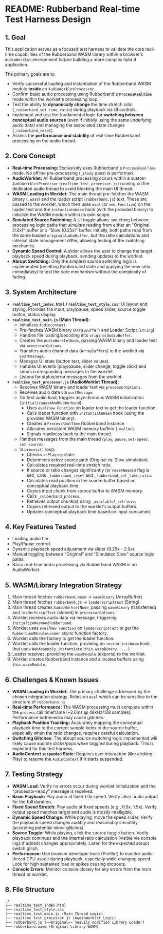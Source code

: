 # README: Rubberband Real-time Test Harness Design

## 1. Goal

This application serves as a focused test harness to validate the core real-time capabilities of the Rubberband WASM library within a browser's `AudioWorklet` environment *before* building a more complex hybrid application.

The primary goals are to:

*   Verify successful loading and instantiation of the Rubberband WASM module **inside** an `AudioWorkletProcessor`.
*   Confirm basic audio processing using Rubberband's **`ProcessRealTime`** mode within the worklet's processing loop.
*   Test the ability to **dynamically change** the time stretch ratio (`_rubberband_set_time_ratio`) during playback via UI controls.
*   Implement and test the fundamental logic for **switching between conceptual audio sources** (even if initially using the same underlying audio data) and managing the associated state changes (`_rubberband_reset`).
*   Assess the **performance and stability** of real-time Rubberband processing on the audio thread.

## 2. Core Concept

*   **Real-time Processing:** Exclusively uses Rubberband's `ProcessRealTime` mode. No offline pre-processing (`_study` pass) is performed.
*   **AudioWorklet:** All Rubberband processing occurs within a custom `AudioWorkletProcessor` (`realtime_test_processor.js`) running on the dedicated audio thread to avoid blocking the main UI thread.
*   **WASM Loading in Worklet:** The main thread pre-fetches the WASM binary (`.wasm`) and the loader script (`rubberband.js`) text. These are passed to the worklet, which then uses `eval` (or `new Function`) on the loader text and the `instantiateWasm` hook (with the provided binary) to initialize the WASM module within its own scope.
*   **Simulated Source Switching:** A UI toggle allows switching between processing logic paths that *simulate* reading from either an "Original (1.0x)" buffer or a "Slow (0.25x)" buffer. Initially, both paths read from the same loaded `originalAudioBuffer`, but the ratio calculations and internal state management differ, allowing testing of the switching mechanics.
*   **Dynamic Speed Control:** A slider allows the user to change the target playback speed during playback, sending updates to the worklet.
*   **Abrupt Switching:** Only the simplest source switching logic is implemented (resetting Rubberband state and applying the new ratio immediately) to test the core mechanism without the complexity of fading.

## 3. System Architecture

*   **`realtime_test_index.html` / `realtime_test_style.css`:** UI layout and styling. Provides file input, play/pause, speed slider, source toggle button, status display.
*   **`realtime_test_main.js` (Main Thread):**
    *   Initializes `AudioContext`.
    *   Pre-fetches WASM binary (`ArrayBuffer`) and Loader Script (`string`).
    *   Handles file loading/decoding into `originalAudioBuffer`.
    *   Creates the `AudioWorkletNode`, passing WASM binary and loader text via `processorOptions`.
    *   Transfers audio channel data (`ArrayBuffer`s) to the worklet via `postMessage`.
    *   Manages UI state (button text, slider values).
    *   Handles UI events (play/pause, slider change, toggle click) and sends corresponding messages to the worklet.
    *   Listens for status/error messages from the worklet.
*   **`realtime_test_processor.js` (AudioWorklet Thread):**
    *   Receives WASM binary and loader text via `processorOptions`.
    *   Receives audio data via `postMessage`.
    *   On first audio load, triggers asynchronous WASM initialization (`initializeWasmAndRubberband`):
        *   Uses `eval`/`new Function` on loader text to get the loader function.
        *   Calls loader function with `instantiateWasm` hook (using the provided WASM binary).
        *   Creates a `ProcessRealTime` Rubberband instance.
        *   Allocates persistent WASM memory buffers (`_malloc`).
        *   Signals readiness back to the main thread.
    *   Handles messages from the main thread (`play`, `pause`, `set-speed`, `set-source`).
    *   In `process()` loop:
        *   Checks `isPlaying` state.
        *   Determines active source path (Original vs. Slow simulation).
        *   Calculates required real-time stretch ratio.
        *   If source or ratio changes significantly (or `resetNeeded` flag is set), calls `_rubberband_reset` and `_rubberband_set_time_ratio`.
        *   Calculates read position in the source buffer based on conceptual playback time.
        *   Copies input chunk from source buffer to WASM memory.
        *   Calls `_rubberband_process`.
        *   Retrieves output chunk(s) using `_available`/`_retrieve`.
        *   Copies retrieved output to the worklet's output buffers.
        *   Updates conceptual playback time based on input consumed.

## 4. Key Features Tested

*   Loading audio file.
*   Play/Pause control.
*   Dynamic playback speed adjustment via slider (0.25x - 2.0x).
*   Manual toggling between "Original" and "Simulated Slow" source logic paths.
*   Basic real-time audio processing via Rubberband WASM in an AudioWorklet.

## 5. WASM/Library Integration Strategy

1.  Main thread fetches `rubberband.wasm` -> `wasmBinary` (ArrayBuffer).
2.  Main thread fetches `rubberband.js` -> `loaderScriptText` (String).
3.  Main thread creates `AudioWorkletNode`, passing `wasmBinary` (transferred) and `loaderScriptText` (cloned) in `processorOptions`.
4.  Worklet receives audio data via message, triggering `initializeWasmAndRubberband`.
5.  Worklet uses `eval`/`new Function` on `loaderScriptText` to get the `RubberbandModuleLoader` async function factory.
6.  Worklet calls the factory to get the loader function.
7.  Worklet calls the loader function, providing an `instantiateWasm` hook that uses `WebAssembly.instantiate(this.wasmBinary, ...)`
8.  Loader resolves, providing the `wasmModule` (exports) to the worklet.
9.  Worklet creates Rubberband instance and allocates buffers using `this.wasmModule`.

## 6. Challenges & Known Issues

*   **WASM Loading in Worklet:** The primary challenge addressed by the chosen integration strategy. Relies on `eval` which can be sensitive to the structure of `rubberband.js`.
*   **Real-time Performance:** The WASM processing must complete within the `process` call timeframe (~2.6ms @ 48kHz/128 samples). Performance bottlenecks may cause glitches.
*   **Playback Position Tracking:** Accurately mapping the conceptual playback time to the correct sample index in the source buffer, especially when the ratio changes, requires careful calculation.
*   **Switching Glitches:** The abrupt source switching logic implemented will likely cause audible clicks/pops when toggled during playback. This is expected for this test harness.
*   **AudioContext `suspended` State:** Requires user interaction (like clicking Play) to resume the `AudioContext` if it starts suspended.

## 7. Testing Strategy

*   **WASM Load:** Verify no errors occur during worklet initialization and the "processor-ready" message is received.
*   **Basic Playback:** Play audio at fixed 1.0x speed. Verify clear audio output for the full duration.
*   **Fixed Speed Stretch:** Play audio at fixed speeds (e.g., 0.5x, 1.5x). Verify output speed matches target and audio is mostly intelligible.
*   **Dynamic Speed Change:** While playing, move the speed slider. Verify the playback speed changes audibly and reasonably smoothly (accepting potential minor glitches).
*   **Source Toggle:** While playing, click the source toggle button. Verify playback continues and the internal ratio calculation (visible via console logs if added) changes appropriately. Listen for the expected abrupt switch glitch.
*   **Performance:** Use browser developer tools (Profiler) to monitor audio thread CPU usage during playback, especially while changing speed. Look for high sustained load or spikes causing dropouts.
*   **Console Errors:** Monitor console closely for any errors from the main thread or worklet.

## 8. File Structure

```
./
├── realtime_test_index.html
├── realtime_test_style.css
├── realtime_test_main.js (Main Thread Logic)
├── realtime_test_processor.js (AudioWorklet Logic)
├── rubberband.js (~~Original~~ heavily modified Library Loader)
└── rubberband.wasm (Original Library WASM)
```
